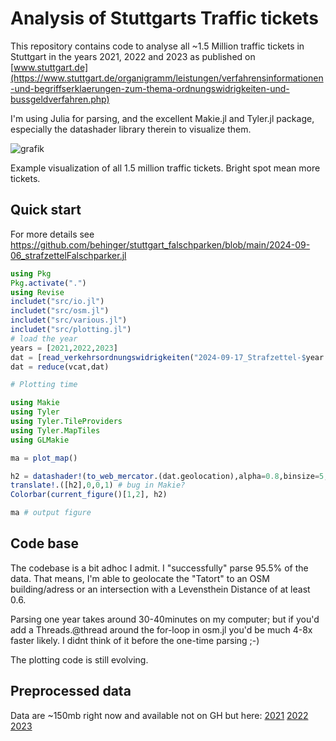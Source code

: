 # Analysis of Stuttgarts Traffic tickets
This repository contains code to analyse all ~1.5 Million traffic tickets in Stuttgart in the years 2021, 2022 and 2023 as published on [www.stuttgart.de](https://www.stuttgart.de/organigramm/leistungen/verfahrensinformationen-und-begriffserklaerungen-zum-thema-ordnungswidrigkeiten-und-bussgeldverfahren.php)

I'm using Julia for parsing, and the excellent Makie.jl and Tyler.jl package, especially the datashader library therein to visualize them.


![grafik](https://github.com/user-attachments/assets/f26b172c-9234-470d-99c0-4b20f683b5ec)

Example visualization of all 1.5 million traffic tickets. Bright spot mean more tickets.
## Quick start

For more details see https://github.com/behinger/stuttgart_falschparken/blob/main/2024-09-06_strafzettelFalschparker.jl
```julia
using Pkg
Pkg.activate(".")
using Revise
includet("src/io.jl")
includet("src/osm.jl")
includet("src/various.jl")
includet("src/plotting.jl")
# load the year
years = [2021,2022,2023]
dat = [read_verkehrsordnungswidrigkeiten("2024-09-17_Strafzettel-$year.csv") for year in years] 
dat = reduce(vcat,dat)

# Plotting time

using Makie
using Tyler
using Tyler.TileProviders
using Tyler.MapTiles
using GLMakie

ma = plot_map()

h2 = datashader!(to_web_mercator.(dat.geolocation),alpha=0.8,binsize=5,interpolate=false)
translate!.([h2],0,0,1) # bug in Makie?
Colorbar(current_figure()[1,2], h2)

ma # output figure


```


## Code base
The codebase is a bit adhoc I admit. I "successfully" parse 95.5% of the data. That means, I'm able to geolocate the "Tatort" to an OSM building/adress or an intersection with a Levensthein Distance of at least 0.6.

Parsing one year takes around 30-40minutes on my computer; but if you'd add a Threads.@thread around the for-loop in osm.jl you'd be much 4-8x faster likely. I didnt think of it before the one-time parsing ;-)

The plotting code is still evolving.

## Preprocessed data
Data are ~150mb right now and available not on GH but here:
[2021](https://cloud.wirdreibei.de/s/rCZ8bpPLkP9ZK4n)
[2022](https://cloud.wirdreibei.de/s/NX7WjcwB6gFLCez)
[2023](https://cloud.wirdreibei.de/s/grrYGpTRpEFstoP)
